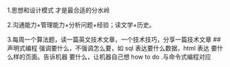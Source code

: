 1.思想和设计模式 才是最合适的分水岭

2.沟通能力+管理能力+分析问题+经验；读文学+历史。

3.每周一个算法题，读一篇英文技术文章，一个技术技巧，分享一篇技术文章
##声明式编程
强调要什么，不强调怎么要，如 sql 表达要什么数据，html 表达 要什么样的页面。告诉机器 要什么，让机器自己想 how to do .与命令式编程对应